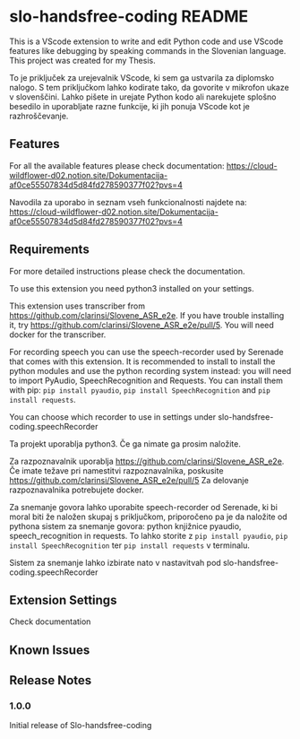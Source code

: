 # slo-handsfree-coding README

This is a VScode extension to write and edit Python code and use VScode features like debugging by speaking commands in the Slovenian language.
This project was created for my Thesis.

To je priključek za urejevalnik VScode, ki sem ga ustvarila za diplomsko nalogo. S tem priključkom lahko kodirate tako, da govorite v mikrofon ukaze v slovenščini.
Lahko pišete in urejate Python kodo ali narekujete splošno besedilo in uporabljate razne funkcije, ki jih ponuja VScode kot je razhroščevanje. 

## Features

<!-- Describe specific features of your extension including screenshots of your extension in action. Image paths are relative to this README file.

For example if there is an image subfolder under your extension project workspace:

\!\[feature X\]\(images/feature-x.png\)

> Tip: Many popular extensions utilize animations. This is an excellent way to show off your extension! We recommend short, focused animations that are easy to follow. -->

For all the available features please check documentation: https://cloud-wildflower-d02.notion.site/Dokumentacija-af0ce55507834d5d84fd278590377f02?pvs=4

Navodila za uporabo in seznam vseh funkcionalnosti najdete na: https://cloud-wildflower-d02.notion.site/Dokumentacija-af0ce55507834d5d84fd278590377f02?pvs=4


## Requirements

<!-- If you have any requirements or dependencies, add a section describing those and how to install and configure them. -->
For more detailed instructions please check the documentation.

To use this extension you need python3 installed on your settings.

This extension uses transcriber from https://github.com/clarinsi/Slovene_ASR_e2e.
If you have trouble installing it, try https://github.com/clarinsi/Slovene_ASR_e2e/pull/5.
You will need docker for the transcriber.

For recording speech you can use the speech-recorder used by Serenade that comes with this extension.
It is recommended to install to install the python modules and use the python recording system instead: you will need to import PyAudio, SpeechRecognition and Requests. You can install them with pip: `pip install pyaudio`, `pip install SpeechRecognition` and `pip install requests`.

You can choose which recorder to use in settings under slo-handsfree-coding.speechRecorder

Ta projekt uporablja python3. Če ga nimate ga prosim naložite.

Za razpoznavalnik uporablja https://github.com/clarinsi/Slovene_ASR_e2e.
Če imate težave pri namestitvi razpoznavalnika, poskusite https://github.com/clarinsi/Slovene_ASR_e2e/pull/5
Za delovanje razpoznavalnika potrebujete docker.

Za snemanje govora lahko uporabite speech-recorder od Serenade, ki bi moral biti že naložen skupaj s priključkom, priporočeno pa je da naložite od pythona sistem za snemanje govora: python knjižnice pyaudio, speech_recognition in requests. To lahko storite z `pip install pyaudio`, `pip install SpeechRecognition` ter `pip install requests` v terminalu.

Sistem za snemanje lahko izbirate nato v nastavitvah pod slo-handsfree-coding.speechRecorder


## Extension Settings

<!-- Include if your extension adds any VS Code settings through the `contributes.configuration` extension point.

For example:

This extension contributes the following settings:

* `myExtension.enable`: Enable/disable this extension.
* `myExtension.thing`: Set to `blah` to do something. -->

Check documentation

## Known Issues

<!-- Calling out known issues can help limit users opening duplicate issues against your extension. -->

## Release Notes

<!-- Users appreciate release notes as you update your extension. -->

### 1.0.0

Initial release of Slo-handsfree-coding

<!-- ### 1.0.1

Fixed issue #.

### 1.1.0

Added features X, Y, and Z.

--- -->

<!-- ## Following extension guidelines

Ensure that you've read through the extensions guidelines and follow the best practices for creating your extension.

* [Extension Guidelines](https://code.visualstudio.com/api/references/extension-guidelines)

## Working with Markdown

You can author your README using Visual Studio Code. Here are some useful editor keyboard shortcuts:

* Split the editor (`Cmd+\` on macOS or `Ctrl+\` on Windows and Linux).
* Toggle preview (`Shift+Cmd+V` on macOS or `Shift+Ctrl+V` on Windows and Linux).
* Press `Ctrl+Space` (Windows, Linux, macOS) to see a list of Markdown snippets.

## For more information

* [Visual Studio Code's Markdown Support](http://code.visualstudio.com/docs/languages/markdown)
* [Markdown Syntax Reference](https://help.github.com/articles/markdown-basics/)

**Enjoy!** -->
